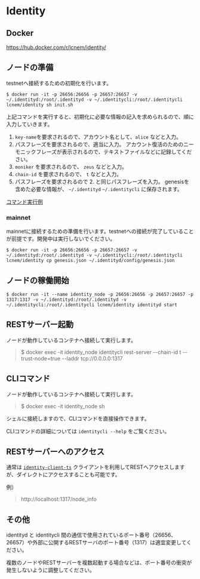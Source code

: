 # Identity

## Docker

https://hub.docker.com/r/lcnem/identity/

## ノードの準備

testnetへ接続するための初期化を行います。

```Shell
$ docker run -it -p 26656:26656 -p 26657:26657 -v ~/.identityd:/root/.identityd -v ~/.identitycli:/root/.identitycli lcnem/identity sh init.sh
```

上記コマンドを実行すると、初期化に必要な情報の記入を求められるので、順に入力していきます。

1. `key-name`を要求されるので、アカウント名として、`alice` などと入力。
2. パスフレーズを要求されるので、適当に入力。
    アカウント復活のためのニーモニックフレーズが表示されるので、テキストファイルなどに記録してください。
3. `moniker` を要求されるので、 `zeus` などと入力。
4. `chain-id` を要求されるので、 `t` などと入力。
5. パスフレーズを要求されるので 2. と同じパスフレーズを入力。
    genesisを含めた必要な情報が、 `~/.identityd` `~/.identitycli` に保存されます。

[コマンド実行例](docs/setup-identity.md)

### mainnet

mainnetに接続するための準備を行います。testnetへの接続が完了していることが前提です。開発中は実行しないでください。

```Shell
$ docker run -it -p 26656:26656 -p 26657:26657 -v ~/.identityd:/root/.identityd -v ~/.identitycli:/root/.identitycli lcnem/identity cp genesis.json ~/.identityd/config/genesis.json
```

## ノードの稼働開始

```Shell
$ docker run -it --name identity_node -p 26656:26656 -p 26657:26657 -p 1317:1317 -v ~/.identityd:/root/.identityd -v ~/.identitycli:/root/.identitycli lcnem/identity identityd start
```

## RESTサーバー起動

ノードが動作しているコンテナへ接続して実行します。

>$ docker exec -it identity_node identitycli rest-server --chain-id t --trust-node=true --laddr tcp://0.0.0.0:1317

## CLIコマンド

ノードが動作しているコンテナへ接続して実行します。
>$ docker exec -it identity_node sh

シェルに接続しますので、CLIコマンドを直接操作できます。

CLIコマンドの詳細については `identitycli --help` をご覧ください。

## RESTサーバーへのアクセス

通常は [`identity-client-ts`](https://github.com/lcnem/identity-client-ts) クライアントを利用してRESTへアクセスしますが、ダイレクトにアクセスすることも可能です。

例）
>http://localhost:1317/node_info

## その他

identityd と identitycli 間の通信で使用されているポート番号（26656、26657）や外部に公開するRESTサーバのポート番号（1317）は適宜変更してください。

複数のノードやRESTサーバーを複数起動する場合などは、ポート番号の衝突が発生しないように調整してください。
